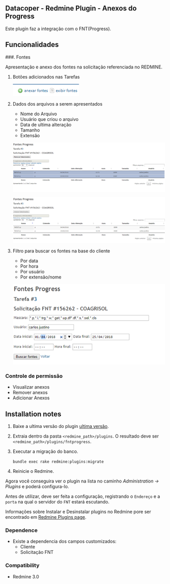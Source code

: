 ## Datacoper - Redmine Plugin - Anexos do Progress

Este plugin faz a integração com o FNT(Progress).

## Funcionalidades

###. Fontes

Apresentação e anexo dos fontes na solicitação referenciada no REDMINE.

1. Botões adicionados nas Tarefas
 
    ![botoes](img/botoes_issue.png)

2. Dados dos arquivos a serem apresentados
    - Nome do Arquivo
    - Usuário que criou o arquivo
    - Data de ultima alteração
    - Tamanho
    - Extensão

    ![lista de arquivos](img/tela_remove.png)

    ![adicao de arquivos](img/tela_add.png)


3. Filtro para buscar os fontes na base do cliente
   - Por data
   - Por hora
   - Por usuário
   - Por extensão/nome

    ![Filtros](img/tela_filter.png)

### Controle de permissão

- Visualizar anexos
- Remover anexos
- Adicionar Anexos

## Installation notes

1. Baixe a ultima versão do plugin [ultima versão](https://github.com/carlosjustino/redmine-fntprogress/releases/latest).
2. Extraia dentro da pasta `<redmine_path>/plugins`. O resultado deve ser `<redmine_path>/plugins/fntprogress`.
3. Executar a migração do banco.
   
   `bundle exec rake redmine:plugins:migrate`
   
4. Reinicie o Redmine.


Agora você conseguira ver o plugin na lista no caminho _Administration -> Plugins_ e poderá configura-lo.

Antes de utilizar, deve ser feita a configuração, registrando o `Endereço` e a `porta` na qual o servidor do `FNT` estará escutando.

Informações sobre Instalar e Desinstalar plugins no Redmine pore ser encontrado em [Redmine Plugins page](http://www.redmine.org/projects/redmine/wiki/Plugins).

### Dependence

- Existe a dependencia dos campos customizados:
    - Cliente
    - Solicitação FNT

### Compatibility

- Redmine 3.0
